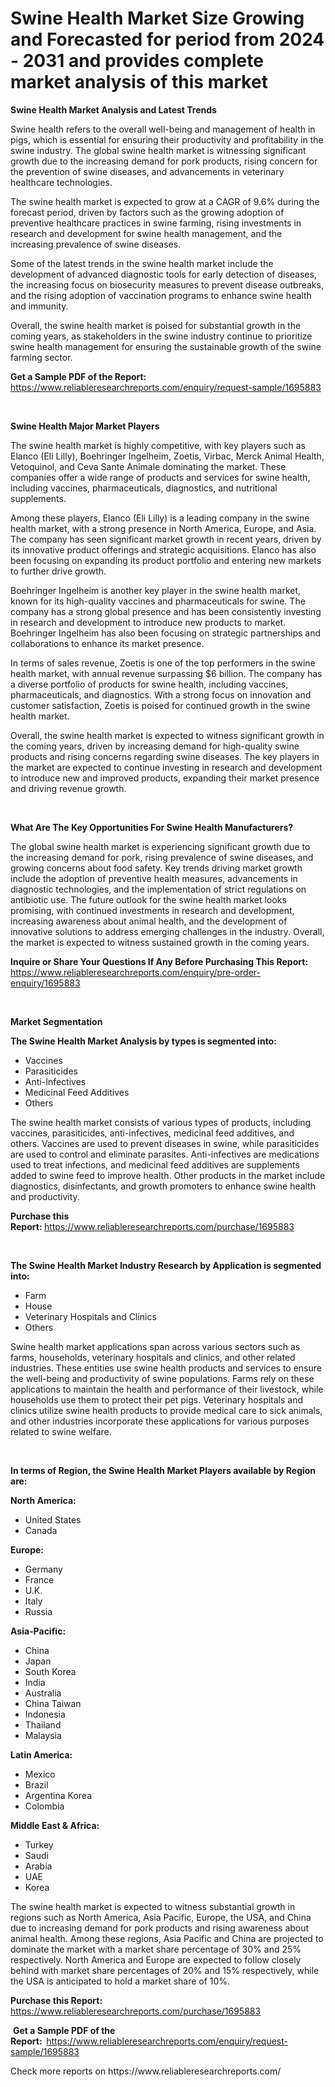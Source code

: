 <p><h1>Swine Health Market Size Growing and Forecasted for period from 2024 - 2031 and provides complete market analysis of this market</h1></p><p><strong>Swine Health Market Analysis and Latest Trends</strong></p>
<p><p>Swine health refers to the overall well-being and management of health in pigs, which is essential for ensuring their productivity and profitability in the swine industry. The global swine health market is witnessing significant growth due to the increasing demand for pork products, rising concern for the prevention of swine diseases, and advancements in veterinary healthcare technologies.</p><p>The swine health market is expected to grow at a CAGR of 9.6% during the forecast period, driven by factors such as the growing adoption of preventive healthcare practices in swine farming, rising investments in research and development for swine health management, and the increasing prevalence of swine diseases.</p><p>Some of the latest trends in the swine health market include the development of advanced diagnostic tools for early detection of diseases, the increasing focus on biosecurity measures to prevent disease outbreaks, and the rising adoption of vaccination programs to enhance swine health and immunity.</p><p>Overall, the swine health market is poised for substantial growth in the coming years, as stakeholders in the swine industry continue to prioritize swine health management for ensuring the sustainable growth of the swine farming sector.</p></p>
<p><strong>Get a Sample PDF of the Report:&nbsp;</strong> <a href="https://www.reliableresearchreports.com/enquiry/request-sample/1695883">https://www.reliableresearchreports.com/enquiry/request-sample/1695883</a></p>
<p>&nbsp;</p>
<p><strong>Swine Health Major Market Players</strong></p>
<p><p>The swine health market is highly competitive, with key players such as Elanco (Eli Lilly), Boehringer Ingelheim, Zoetis, Virbac, Merck Animal Health, Vetoquinol, and Ceva Sante Animale dominating the market. These companies offer a wide range of products and services for swine health, including vaccines, pharmaceuticals, diagnostics, and nutritional supplements.</p><p>Among these players, Elanco (Eli Lilly) is a leading company in the swine health market, with a strong presence in North America, Europe, and Asia. The company has seen significant market growth in recent years, driven by its innovative product offerings and strategic acquisitions. Elanco has also been focusing on expanding its product portfolio and entering new markets to further drive growth.</p><p>Boehringer Ingelheim is another key player in the swine health market, known for its high-quality vaccines and pharmaceuticals for swine. The company has a strong global presence and has been consistently investing in research and development to introduce new products to market. Boehringer Ingelheim has also been focusing on strategic partnerships and collaborations to enhance its market presence.</p><p>In terms of sales revenue, Zoetis is one of the top performers in the swine health market, with annual revenue surpassing $6 billion. The company has a diverse portfolio of products for swine health, including vaccines, pharmaceuticals, and diagnostics. With a strong focus on innovation and customer satisfaction, Zoetis is poised for continued growth in the swine health market.</p><p>Overall, the swine health market is expected to witness significant growth in the coming years, driven by increasing demand for high-quality swine products and rising concerns regarding swine diseases. The key players in the market are expected to continue investing in research and development to introduce new and improved products, expanding their market presence and driving revenue growth.</p></p>
<p>&nbsp;</p>
<p><strong>What Are The Key Opportunities For Swine Health Manufacturers?</strong></p>
<p><p>The global swine health market is experiencing significant growth due to the increasing demand for pork, rising prevalence of swine diseases, and growing concerns about food safety. Key trends driving market growth include the adoption of preventive health measures, advancements in diagnostic technologies, and the implementation of strict regulations on antibiotic use. The future outlook for the swine health market looks promising, with continued investments in research and development, increasing awareness about animal health, and the development of innovative solutions to address emerging challenges in the industry. Overall, the market is expected to witness sustained growth in the coming years.</p></p>
<p><strong>Inquire or Share Your Questions If Any Before Purchasing This Report:</strong> <a href="https://www.reliableresearchreports.com/enquiry/pre-order-enquiry/1695883">https://www.reliableresearchreports.com/enquiry/pre-order-enquiry/1695883</a></p>
<p>&nbsp;</p>
<p><strong>Market Segmentation</strong></p>
<p><strong>The Swine Health Market Analysis by types is segmented into:</strong></p>
<p><ul><li>Vaccines</li><li>Parasiticides</li><li>Anti-Infectives</li><li>Medicinal Feed Additives</li><li>Others</li></ul></p>
<p><p>The swine health market consists of various types of products, including vaccines, parasiticides, anti-infectives, medicinal feed additives, and others. Vaccines are used to prevent diseases in swine, while parasiticides are used to control and eliminate parasites. Anti-infectives are medications used to treat infections, and medicinal feed additives are supplements added to swine feed to improve health. Other products in the market include diagnostics, disinfectants, and growth promoters to enhance swine health and productivity.</p></p>
<p><strong>Purchase this Report:&nbsp;</strong><a href="https://www.reliableresearchreports.com/purchase/1695883">https://www.reliableresearchreports.com/purchase/1695883</a></p>
<p>&nbsp;</p>
<p><strong>The Swine Health Market Industry Research by Application is segmented into:</strong></p>
<p><ul><li>Farm</li><li>House</li><li>Veterinary Hospitals and Clinics</li><li>Others</li></ul></p>
<p><p>Swine health market applications span across various sectors such as farms, households, veterinary hospitals and clinics, and other related industries. These entities use swine health products and services to ensure the well-being and productivity of swine populations. Farms rely on these applications to maintain the health and performance of their livestock, while households use them to protect their pet pigs. Veterinary hospitals and clinics utilize swine health products to provide medical care to sick animals, and other industries incorporate these applications for various purposes related to swine welfare.</p></p>
<p>&nbsp;</p>
<p><strong>In terms of Region, the Swine Health Market Players available by Region are:</strong></p>
<p>
    <p> <strong> North America: </strong>
        <ul>
            <li>United States</li>
            <li>Canada</li>
        </ul>
        </p> 
    <p> <strong> Europe: </strong>
        <ul>
            <li>Germany</li>
            <li>France</li>
            <li>U.K.</li>
            <li>Italy</li>
            <li>Russia</li>
        </ul>
        </p> 
    <p> <strong> Asia-Pacific: </strong>
        <ul>
            <li>China</li>
            <li>Japan</li>
            <li>South Korea</li>
            <li>India</li>
            <li>Australia</li>
            <li>China Taiwan</li>
            <li>Indonesia</li>
            <li>Thailand</li>
            <li>Malaysia</li>
        </ul>
        </p> 
    <p> <strong> Latin America: </strong>
        <ul>
            <li>Mexico</li>
            <li>Brazil</li>
            <li>Argentina Korea</li>
            <li>Colombia</li>
        </ul>
        </p> 
    <p> <strong> Middle East & Africa: </strong>
        <ul>
            <li>Turkey</li>
            <li>Saudi</li>
            <li>Arabia</li>
            <li>UAE</li>
            <li>Korea</li>
        </ul>
    </p>
    </p>
<p><p>The swine health market is expected to witness substantial growth in regions such as North America, Asia Pacific, Europe, the USA, and China due to increasing demand for pork products and rising awareness about animal health. Among these regions, Asia Pacific and China are projected to dominate the market with a market share percentage of 30% and 25% respectively. North America and Europe are expected to follow closely behind with market share percentages of 20% and 15% respectively, while the USA is anticipated to hold a market share of 10%.</p></p>
<p><strong>Purchase this Report: </strong><a href="https://www.reliableresearchreports.com/purchase/1695883">https://www.reliableresearchreports.com/purchase/1695883</a></p>
<p>&nbsp;<strong>Get a Sample PDF of the Report:&nbsp;&nbsp;</strong><a href="https://www.reliableresearchreports.com/enquiry/request-sample/1695883">https://www.reliableresearchreports.com/enquiry/request-sample/1695883</a></p>
<p><strong></strong></p>
<p>Check more reports on https://www.reliableresearchreports.com/</p>
